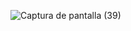 ![Captura de pantalla (39)](https://github.com/Konndor17/Ataque-D.O.S-/assets/159853584/d5e19fa9-4975-454c-9b76-0260c66c80a5)
